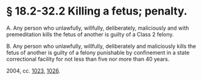 # § 18.2-32.2 Killing a fetus; penalty.

<p>A. Any person who unlawfully, willfully, deliberately, maliciously and with premeditation kills the fetus of another is guilty of a Class 2 felony.</p><p>B. Any person who unlawfully, willfully, deliberately and maliciously kills the fetus of another is guilty of a felony punishable by confinement in a state correctional facility for not less than five nor more than 40 years.</p><p>2004, cc. <a href='http://lis.virginia.gov/cgi-bin/legp604.exe?041+ful+CHAP1023'>1023</a>, <a href='http://lis.virginia.gov/cgi-bin/legp604.exe?041+ful+CHAP1026'>1026</a>.</p>